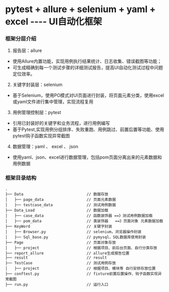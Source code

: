 # pytest + allure + selenium + yaml + excel ---- UI自动化框架

### 框架分层介绍
1. 报告层：allure
- 使用Allure内置功能，实现用例执行结果统计、日志收集、错误截图等功能；
- 可生成精确到每一个测试步骤的详细测试报告，提高UI自动化测试过程中问题定位效率。
2. 关键字封装层：selenium
- 基于Selenium，使用PO模式对UI页面进行封装，将页面元素分类，使用excel或yaml文件进行集中管理，实现流程复用
3. 用例管理控制层：pytest
- 引用已封装好的关键字和业务流程，进行用例编写
- 基于Pytest,实现用例分组排序、失败重跑、用例跳过、前置后置等功能、使用pytest钩子函数实现异常截图
4. 数据管理：yaml 、 excel 、 json
- 使用yaml、json、excel进行数据管理，包括pom页面分离出来的元素数据和用例数据



### 框架目录结构
```
.
├── Data                            // 数据存放
│   ├── page_data                   // 页面元素数据
│   ├── testcase_data               // 测试用例数据
├── Data_Load                       // 数据加载
│   ├── case_data                   // 函数装饰器 ==》测试用例数据加载
│   ├── pom_data                    // 类装饰器   ==》页面对象 元素数据加载
├── KeyWord                         // 关键字封装
│   ├── Browser.py                  // selenium，浏览器操作封装
│   ├── Sql_base.py                 // pymysql，SQL数据库使用封装
├── Page                            // 页面对象存放
│   ├── project                     // 根据项目、前后台页面、自行分类存放
├── report_allure                   // allure生成报告位置
├── result                          // result  
├── TestCase                        // 测试用例存放
│   ├── project                     // 根据项目、模块等 自行安排存放位置
├── conftest.py                     // fixture前置后置操作、钩子函数实现异常截图
├── run.py                          // 运行入口  